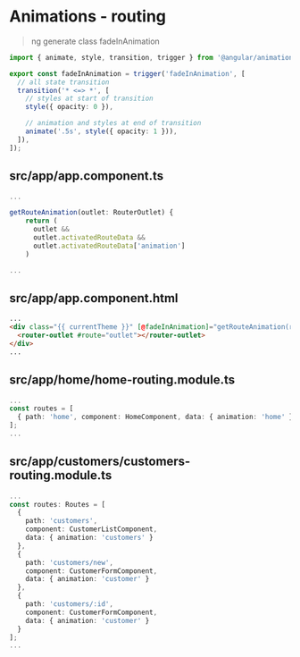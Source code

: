 # Animations - routing

> ng generate class fadeInAnimation

```ts
import { animate, style, transition, trigger } from '@angular/animations';

export const fadeInAnimation = trigger('fadeInAnimation', [
  // all state transition
  transition('* <=> *', [
    // styles at start of transition
    style({ opacity: 0 }),

    // animation and styles at end of transition
    animate('.5s', style({ opacity: 1 })),
  ]),
]);
```

## src/app/app.component.ts

```ts
...

getRouteAnimation(outlet: RouterOutlet) {
    return (
      outlet &&
      outlet.activatedRouteData &&
      outlet.activatedRouteData['animation']
    )

...
```

## src/app/app.component.html

```html
...
<div class="{{ currentTheme }}" [@fadeInAnimation]="getRouteAnimation(route)">
  <router-outlet #route="outlet"></router-outlet>
</div>
...
```

## src/app/home/home-routing.module.ts

```ts
...
const routes = [
  { path: 'home', component: HomeComponent, data: { animation: 'home' } }
];
...
```

## src/app/customers/customers-routing.module.ts

```ts
...
const routes: Routes = [
  {
    path: 'customers',
    component: CustomerListComponent,
    data: { animation: 'customers' }
  },
  {
    path: 'customers/new',
    component: CustomerFormComponent,
    data: { animation: 'customer' }
  },
  {
    path: 'customers/:id',
    component: CustomerFormComponent,
    data: { animation: 'customer' }
  }
];
...
```
